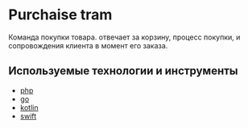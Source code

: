 # Purchaise tram

Команда покупки товара. отвечает за корзину, процесс покупки, и сопровождения клиента в момент его заказа.


## Используемые технологии и инструменты

* [php](../tech/php.md)
* [go](../tech/go.md)
* [kotlin](../tech/kotlin.md)
* [swift](../tech/swift.md)